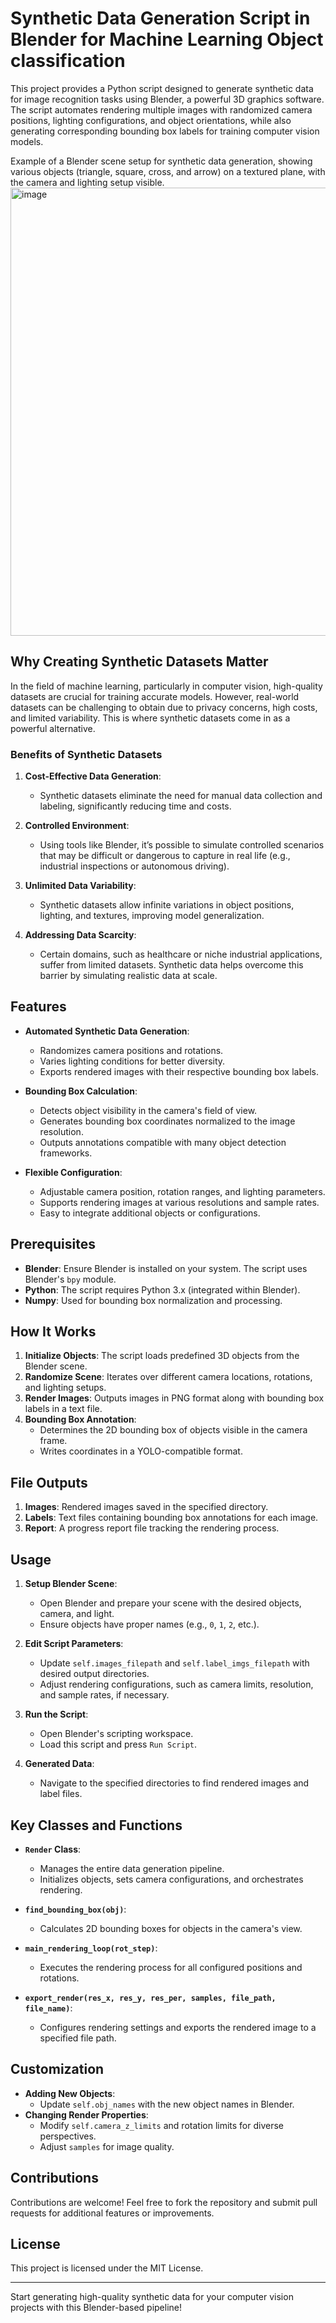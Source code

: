 # Synthetic Data Generation Script in Blender for Machine Learning Object classification

This project provides a Python script designed to generate synthetic data for image recognition tasks using Blender, a powerful 3D graphics software. The script automates rendering multiple images with randomized camera positions, lighting configurations, and object orientations, while also generating corresponding bounding box labels for training computer vision models.

Example of a Blender scene setup for synthetic data generation, showing various objects (triangle, square, cross, and arrow) on a textured plane, with the camera and lighting setup visible.
<img width="717" alt="image" src="https://github.com/user-attachments/assets/3500d3fa-f45e-4c81-a289-12cf4e24a5bd" />

## Why Creating Synthetic Datasets Matter

In the field of machine learning, particularly in computer vision, high-quality datasets are crucial for training accurate models. However, real-world datasets can be challenging to obtain due to privacy concerns, high costs, and limited variability. This is where synthetic datasets come in as a powerful alternative.

### Benefits of Synthetic Datasets

1. **Cost-Effective Data Generation**:
   - Synthetic datasets eliminate the need for manual data collection and labeling, significantly reducing time and costs.

2. **Controlled Environment**:
   - Using tools like Blender, it’s possible to simulate controlled scenarios that may be difficult or dangerous to capture in real life (e.g., industrial inspections or autonomous driving).

3. **Unlimited Data Variability**:
   - Synthetic datasets allow infinite variations in object positions, lighting, and textures, improving model generalization.

4. **Addressing Data Scarcity**:
   - Certain domains, such as healthcare or niche industrial applications, suffer from limited datasets. Synthetic data helps overcome this barrier by simulating realistic data at scale.


## Features

- **Automated Synthetic Data Generation**:
  - Randomizes camera positions and rotations.
  - Varies lighting conditions for better diversity.
  - Exports rendered images with their respective bounding box labels.

- **Bounding Box Calculation**:
  - Detects object visibility in the camera's field of view.
  - Generates bounding box coordinates normalized to the image resolution.
  - Outputs annotations compatible with many object detection frameworks.

- **Flexible Configuration**:
  - Adjustable camera position, rotation ranges, and lighting parameters.
  - Supports rendering images at various resolutions and sample rates.
  - Easy to integrate additional objects or configurations.

## Prerequisites

- **Blender**: Ensure Blender is installed on your system. The script uses Blender's `bpy` module.
- **Python**: The script requires Python 3.x (integrated within Blender).
- **Numpy**: Used for bounding box normalization and processing.

## How It Works

1. **Initialize Objects**: The script loads predefined 3D objects from the Blender scene.
2. **Randomize Scene**: Iterates over different camera locations, rotations, and lighting setups.
3. **Render Images**: Outputs images in PNG format along with bounding box labels in a text file.
4. **Bounding Box Annotation**:
   - Determines the 2D bounding box of objects visible in the camera frame.
   - Writes coordinates in a YOLO-compatible format.

## File Outputs

1. **Images**: Rendered images saved in the specified directory.
2. **Labels**: Text files containing bounding box annotations for each image.
3. **Report**: A progress report file tracking the rendering process.

## Usage

1. **Setup Blender Scene**:
   - Open Blender and prepare your scene with the desired objects, camera, and light.
   - Ensure objects have proper names (e.g., `0`, `1`, `2`, etc.).

2. **Edit Script Parameters**:
   - Update `self.images_filepath` and `self.label_imgs_filepath` with desired output directories.
   - Adjust rendering configurations, such as camera limits, resolution, and sample rates, if necessary.

3. **Run the Script**:
   - Open Blender's scripting workspace.
   - Load this script and press `Run Script`.

4. **Generated Data**:
   - Navigate to the specified directories to find rendered images and label files.

## Key Classes and Functions

- **`Render` Class**:
  - Manages the entire data generation pipeline.
  - Initializes objects, sets camera configurations, and orchestrates rendering.

- **`find_bounding_box(obj)`**:
  - Calculates 2D bounding boxes for objects in the camera's view.

- **`main_rendering_loop(rot_step)`**:
  - Executes the rendering process for all configured positions and rotations.

- **`export_render(res_x, res_y, res_per, samples, file_path, file_name)`**:
  - Configures rendering settings and exports the rendered image to a specified file path.


## Customization

- **Adding New Objects**:
  - Update `self.obj_names` with the new object names in Blender.
- **Changing Render Properties**:
  - Modify `self.camera_z_limits` and rotation limits for diverse perspectives.
  - Adjust `samples` for image quality.

## Contributions

Contributions are welcome! Feel free to fork the repository and submit pull requests for additional features or improvements.

## License

This project is licensed under the MIT License.

---

Start generating high-quality synthetic data for your computer vision projects with this Blender-based pipeline!
